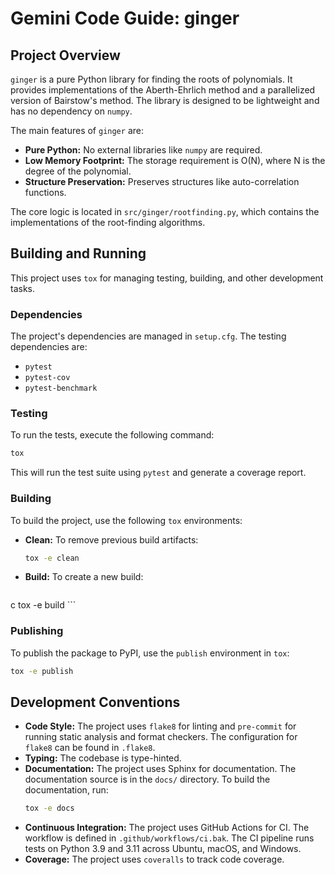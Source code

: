 # Gemini Code Guide: ginger

## Project Overview

`ginger` is a pure Python library for finding the roots of polynomials. It provides implementations of the Aberth-Ehrlich method and a parallelized version of Bairstow's method. The library is designed to be lightweight and has no dependency on `numpy`.

The main features of `ginger` are:

*   **Pure Python:** No external libraries like `numpy` are required.
*   **Low Memory Footprint:** The storage requirement is O(N), where N is the degree of the polynomial.
*   **Structure Preservation:** Preserves structures like auto-correlation functions.

The core logic is located in `src/ginger/rootfinding.py`, which contains the implementations of the root-finding algorithms.

## Building and Running

This project uses `tox` for managing testing, building, and other development tasks.

### Dependencies

The project's dependencies are managed in `setup.cfg`. The testing dependencies are:

*   `pytest`
*   `pytest-cov`
*   `pytest-benchmark`

### Testing

To run the tests, execute the following command:

```bash
tox
```

This will run the test suite using `pytest` and generate a coverage report.

### Building

To build the project, use the following `tox` environments:

*   **Clean:** To remove previous build artifacts:
    ```bash
    tox -e clean
    ```
*   **Build:** To create a new build:
    ```bash
c    tox -e build
    ```

### Publishing

To publish the package to PyPI, use the `publish` environment in `tox`:

```bash
tox -e publish
```

## Development Conventions

*   **Code Style:** The project uses `flake8` for linting and `pre-commit` for running static analysis and format checkers. The configuration for `flake8` can be found in `.flake8`.
*   **Typing:** The codebase is type-hinted.
*   **Documentation:** The project uses Sphinx for documentation. The documentation source is in the `docs/` directory. To build the documentation, run:
    ```bash
    tox -e docs
    ```
*   **Continuous Integration:** The project uses GitHub Actions for CI. The workflow is defined in `.github/workflows/ci.bak`. The CI pipeline runs tests on Python 3.9 and 3.11 across Ubuntu, macOS, and Windows.
*   **Coverage:** The project uses `coveralls` to track code coverage.
